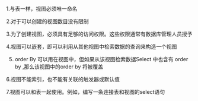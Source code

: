 1.与表一样，视图必须唯一命名

2.对于可以创建的视图数目没有限制

3.为了创建视图，必须具有足够的访问权限。这些权限通常有数据库管理人员授予

4.视图可以嵌套，即可以利用从其他视图中检索数据的查询来构造一个视图

5.  order By  可以用在视图中，但如果从该视图检索数据Select 中也含有 order by ,那么该视图中的order by 将被覆盖

6.视图不能索引，也不能有关联的触发器或默认值

7.视图可以和表一起使用。例如，编写一条连接表和视图的select语句
